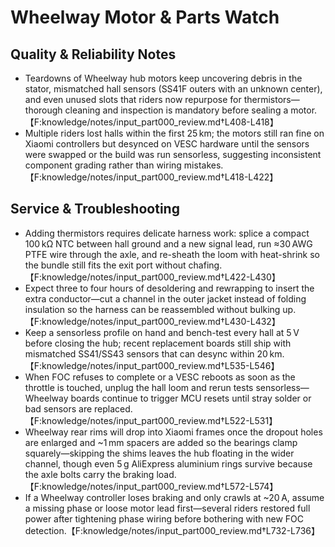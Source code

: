 # Wheelway Motor & Parts Watch

## Quality & Reliability Notes
- Teardowns of Wheelway hub motors keep uncovering debris in the stator, mismatched hall sensors (SS41F outers with an unknown center), and even unused slots that riders now repurpose for thermistors—thorough cleaning and inspection is mandatory before sealing a motor.【F:knowledge/notes/input_part000_review.md†L408-L418】
- Multiple riders lost halls within the first 25 km; the motors still ran fine on Xiaomi controllers but desynced on VESC hardware until the sensors were swapped or the build was run sensorless, suggesting inconsistent component grading rather than wiring mistakes.【F:knowledge/notes/input_part000_review.md†L418-L422】

## Service & Troubleshooting
- Adding thermistors requires delicate harness work: splice a compact 100 kΩ NTC between hall ground and a new signal lead, run ≈30 AWG PTFE wire through the axle, and re-sheath the loom with heat-shrink so the bundle still fits the exit port without chafing.【F:knowledge/notes/input_part000_review.md†L422-L430】
- Expect three to four hours of desoldering and rewrapping to insert the extra conductor—cut a channel in the outer jacket instead of folding insulation so the harness can be reassembled without bulking up.【F:knowledge/notes/input_part000_review.md†L430-L432】
- Keep a sensorless profile on hand and bench-test every hall at 5 V before closing the hub; recent replacement boards still ship with mismatched SS41/SS43 sensors that can desync within 20 km.【F:knowledge/notes/input_part000_review.md†L535-L546】
- When FOC refuses to complete or a VESC reboots as soon as the throttle is touched, unplug the hall loom and rerun tests sensorless—Wheelway boards continue to trigger MCU resets until stray solder or bad sensors are replaced.【F:knowledge/notes/input_part000_review.md†L522-L531】
- Wheelway rear rims will drop into Xiaomi frames once the dropout holes are enlarged and ~1 mm spacers are added so the bearings clamp squarely—skipping the shims leaves the hub floating in the wider channel, though even 5 g AliExpress aluminium rings survive because the axle bolts carry the braking load.【F:knowledge/notes/input_part000_review.md†L572-L574】
- If a Wheelway controller loses braking and only crawls at ~20 A, assume a missing phase or loose motor lead first—several riders restored full power after tightening phase wiring before bothering with new FOC detection.【F:knowledge/notes/input_part000_review.md†L732-L736】
